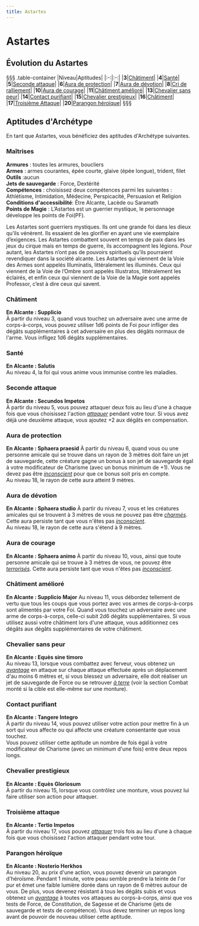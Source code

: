 ```yaml
---
title: Astartes
---
```

# Astartes

## Évolution du Astartes
§§§ .table-container
|Niveau|Aptitudes|
|:-:|:-:|
|**3**|[Châtiment](#chatiment)|
|**4**|[Santé](#sante)|
|**5**|[Seconde attaque](#seconde-attaque)|
|**6**|[Aura de protection](#aura-de-protection)|
|**7**|[Aura de dévotion](#aura-de-devotion)|
|**8**|[Cri de ralliement](#cri-de-ralliement)|
|**10**|[Aura de courage](#aura-de-courage)|
|**11**|[Châtiment amélioré](#chatiment-ameliore)|
|**13**|[Chevalier sans peur](#chevalier-sans-peur)|
|**14**|[Contact purifiant](#contact-purifiant)|
|**15**|[Chevalier prestigieux](#chevalier-prestigieux)|
|**16**|[Châtiment](#chatiment)|
|**17**|[Troisième Attaque](#troisieme-attaque)|
|**20**|[Parangon héroïque](parangon-heroïque)|
§§§

## Aptitudes d'Archétype
En tant que Astartes, vous bénéficiez des aptitudes d'Archétype suivantes.

### Maîtrises
**Armures** :  toutes les armures, boucliers  
**Armes** : armes courantes, épée courte, glaive (épée longue), trident, filet  
**Outils** :aucun  
**Jets de sauvegarde** : Force, Dextérité  
**Compétences** : choisissez deux compétences parmi les suivantes : Athlétisme, Intimidation, Médecine, Perspicacité, Persuasion et Religion  
**Conditions d'accessibilité**: Être Alcante, Lacède ou Saramath  
**Points de Magie** : L’Astartes est un guerrier mystique, le personnage développe les points de Foi(PF).  

Les Astartes sont guerriers mystiques. Ils ont une grande foi dans les dieux qu’ils vénèrent. Ils essaient de les glorifier en ayant une vie exemplaire d’exigences. Les Astartes combattent souvent en temps de paix dans les jeux du cirque mais en temps de guerre, ils accompagnent les légions. Pour autant, les Astartes n’ont pas de pouvoirs spirituels qu’ils pourraient revendiquer dans la société alcante. Les Astartes qui viennent de la Voie des Armes sont appelés Illuminatis, littéralement les illuminés. Ceux qui viennent de la Voie de l’Ombre sont appelés Illustratos, littéralement les éclairés, et enfin ceux qui viennent de la Voie de la Magie sont appelés Professor, c’est à dire ceux qui savent.  

### Châtiment   
**En Alcante : Supplicio**  
À partir du niveau 3, quand vous touchez un adversaire avec une arme de corps-à-corps, vous pouvez utiliser 1d6 points de Foi pour infliger des dégâts supplémentaires à cet adversaire en plus des dégâts normaux de l'arme. Vous infligez 1d6 dégâts supplémentaires.  

### Santé  
**En Alcante : Salutis**  
Au niveau 4, la foi qui vous anime vous immunise contre les maladies.

### Seconde attaque  
**En Alcante : Secundos Impetos**  
À partir du niveau 5, vous pouvez attaquer deux fois au lieu d'une à chaque fois que vous choisissez l'action [_attaquer_](/combattre/#attaquer) pendant votre tour. Si vous avez déjà une deuxième attaque, vous ajoutez +2 aux dégâts en compensation.

### Aura de protection  
**En Alcante : Sphaera praesid**
À partir du niveau 6, quand vous ou une personne amicale qui se trouve dans un rayon de 3 mètres doit faire un jet de sauvegarde, cette créature gagne un bonus à son jet de sauvegarde égal à votre modificateur de Charisme (avec un bonus minimum de +1). Vous ne devez pas être [_inconscient_](/gerer-la-sante-du-personnage/#inconscient)  pour que ce bonus soit pris en compte.  
Au niveau 18, le rayon de cette aura atteint 9 mètres.  

### Aura de dévotion  
**En Alcante : Sphaera studio**
À partir du niveau 7, vous et les créatures amicales qui se trouvent à 3 mètres de vous ne pouvez pas être [_charmés_](/gerer-la-sante-du-personnage/#charme). Cette aura persiste tant que vous n'êtes pas [_inconscient_](/gerer-la-sante-du-personnage/#inconscient).  
Au niveau 18, le rayon de cette aura s'étend à 9 mètres.  

### Aura de courage
**En Alcante : Sphaera animo**
À partir du niveau 10, vous, ainsi que toute personne amicale qui se trouve à 3 mètres de vous, ne pouvez être [_terrorisés_](/gerer-la-sante-du-personnage/#terrorise). Cette aura persiste tant que vous n'êtes pas [_inconscient_](/gerer-la-sante-du-personnage/#inconscient).

### Châtiment amélioré
**En Alcante : Supplicio Major**
Au niveau 11, vous débordez tellement de vertu que tous les coups que vous portez avec vos armes de corps-à-corps sont alimentés par votre Foi. Quand vous touchez un adversaire avec une arme de corps-à-corps, celle-ci subit 2d6 dégâts supplémentaires. Si vous utilisez aussi votre châtiment lors d'une attaque, vous additionnez ces dégâts aux dégâts supplémentaires de votre châtiment.  

### Chevalier sans peur  
**En Alcante : Equès sine timoro**  
Au niveau 13, lorsque vous combattez avec ferveur, vous obtenez un [_avantage_](/utiliser-les-caracteristiques/#avantage-et-desavantage) en attaque sur chaque attaque effectuée après un déplacement d'au moins 6 mètres et, si vous blessez un adversaire, elle doit réaliser un jet de sauvegarde de Force ou se retrouver [_à terre_](/gerer-la-sante-du-personnage/#a-terre) (voir la section Combat monté si la cible est elle-même sur une monture).  

### Contact purifiant   
**En Alcante : Tangere Integro**    
À partir du niveau 14, vous pouvez utiliser votre action pour mettre fin à un sort qui vous affecte ou qui affecte une créature consentante que vous touchez.  
Vous pouvez utiliser cette aptitude un nombre de fois égal à votre modificateur de Charisme (avec un minimum d'une fois) entre deux repos longs.  

### Chevalier prestigieux  
**En Alcante : Equès Gloriosum**   
À partir du niveau 15, lorsque vous contrôlez une monture, vous pouvez lui faire utiliser son action pour attaquer.  

### Troisième attaque  
**En Alcante : Tertio Impetos**  
À partir du niveau 17, vous pouvez [_attaquer_](/combattre/#attaquer) trois fois au lieu d'une à chaque fois que vous choisissez l'action attaquer pendant votre tour.  

### Parangon héroïque  
**En Alcante : Nosterio Herkhos**  
Au niveau 20, au prix d'une action, vous pouvez devenir un parangon d'héroïsme. Pendant 1 minute, votre peau semble prendre la teinte de l'or pur et émet une faible lumière dorée dans un rayon de 6 mètres autour de vous. De plus, vous devenez résistant à tous les dégâts subis et vous obtenez un [_avantage_](/utiliser-les-caracteristiques/#avantage-et-desavantage) à toutes vos attaques au corps-à-corps, ainsi que vos tests de Force, de Constitution, de Sagesse et de Charisme (jets de sauvegarde et tests de compétence). Vous devez terminer un repos long avant de pouvoir de nouveau utiliser cette aptitude.
